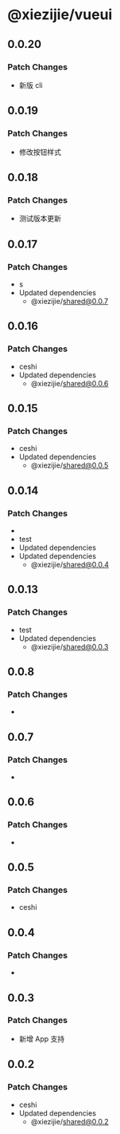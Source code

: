 # @xiezijie/vueui

## 0.0.20

### Patch Changes

- 新版 cli

## 0.0.19

### Patch Changes

- 修改按钮样式

## 0.0.18

### Patch Changes

- 测试版本更新

## 0.0.17

### Patch Changes

- s
- Updated dependencies
  - @xiezijie/shared@0.0.7

## 0.0.16

### Patch Changes

- ceshi
- Updated dependencies
  - @xiezijie/shared@0.0.6

## 0.0.15

### Patch Changes

- ceshi
- Updated dependencies
  - @xiezijie/shared@0.0.5

## 0.0.14

### Patch Changes

-
- test
- Updated dependencies
- Updated dependencies
  - @xiezijie/shared@0.0.4

## 0.0.13

### Patch Changes

- test
- Updated dependencies
  - @xiezijie/shared@0.0.3

## 0.0.8

### Patch Changes

-

## 0.0.7

### Patch Changes

-

## 0.0.6

### Patch Changes

-

## 0.0.5

### Patch Changes

- ceshi

## 0.0.4

### Patch Changes

-

## 0.0.3

### Patch Changes

- 新增 App 支持

## 0.0.2

### Patch Changes

- ceshi
- Updated dependencies
  - @xiezijie/shared@0.0.2
